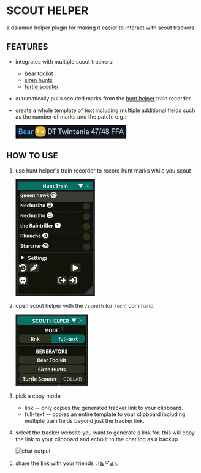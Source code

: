 # SCOUT HELPER

a dalamud helper plugin for making it easier to interact with scout trackers

## FEATURES

* integrates with multiple scout trackers:
	* [bear toolkit](https://tracker.beartoolkit.com/train)
	* [siren hunts](https://www.sirenhunts.com/scouting)
	* [turtle scouter](https://scout.wobbuffet.net/)
* automatically pulls scouted marks from the
	[hunt helper](https://github.com/imaginary-png/HuntHelper) train recorder
* create a whole template of text including multiple additional fields such 
  as the number of marks and the patch. e.g.:

  ![full text example](./images/full-text-example.png)

## HOW TO USE

1. use hunt helper's train recorder to record hunt marks while you scout

	![hunt helper train recorder](./images/hunt-helper-train.png)

2. open scout helper with the `/scouth` (or `/sch`) command

	![scout helper main window](./images/main-window.png)

3. pick a copy mode
	* link -- only copies the generated tracker link to your clipboard.
	* full-text -- copies an entire template to your clipboard including 
	  multiple train fields beyond just the tracker link.

4. select the tracker website you want to generate a link for. this will copy
   the link to your clipboard and echo it to the chat log as a backup

	![chat output](./images/output.png)

5. share the link with your friends ⸜(≧▽≦)⸝
